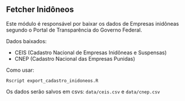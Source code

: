 ## Fetcher Inidôneos

Este módulo é responsável por baixar os dados de Empresas inidôneas segundo o Portal de Transparência do Governo Federal.


Dados baixados:
- CEIS (Cadastro Nacional de Empresas Inidôneas e Suspensas) 
- CNEP (Cadastro Nacional das Empresas Punidas)

Como usar:

```
Rscript export_cadastro_inidoneos.R
```

Os dados serão salvos em csvs: `data/ceis.csv` e `data/cnep.csv`
